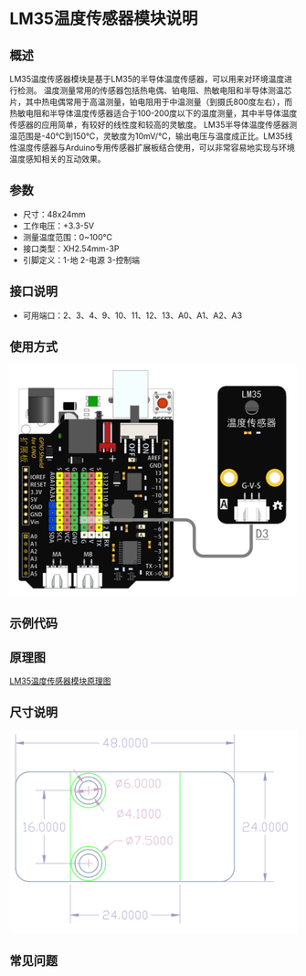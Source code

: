 # LM35温度传感器模块说明   

## 概述
LM35温度传感器模块是基于LM35的半导体温度传感器，可以用来对环境温度进行检测。
温度测量常用的传感器包括热电偶、铂电阻、热敏电阻和半导体测温芯片，其中热电偶常用于高温测量，铂电阻用于中温测量（到摄氏800度左右），而热敏电阻和半导体温度传感器适合于100-200度以下的温度测量，其中半导体温度传感器的应用简单，有较好的线性度和较高的灵敏度。
LM35半导体温度传感器测温范围是-40℃到150℃，灵敏度为10mV/℃，输出电压与温度成正比。LM35线性温度传感器与Arduino专用传感器扩展板结合使用，可以非常容易地实现与环境温度感知相关的互动效果。

## 参数 
- 尺寸：48x24mm
- 工作电压：+3.3-5V
- 测量温度范围：0~100℃
- 接口类型：XH2.54mm-3P
- 引脚定义：1-地 2-电源 3-控制端

## 接口说明
- 可用端口：2、3、4、9、10、11、12、13、A0、A1、A2、A3

## 使用方式
![](./images/13.png)

## 示例代码

## 原理图
[LM35温度传感器模块原理图](https://github.com/Haohaodada-official/haohaodada-docs/blob/master/%E5%8E%9F%E7%90%86%E5%9B%BE/LM35%E4%BC%A0%E6%84%9F%E5%99%A8%E6%A8%A1%E5%9D%97.pdf)

## 尺寸说明
![](./images/01.png)

## 常见问题